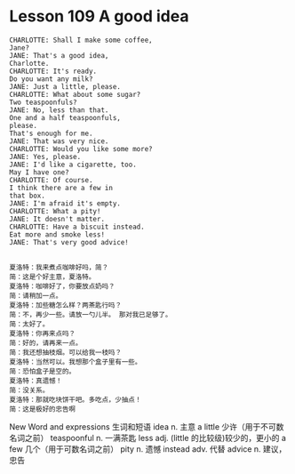# Lesson 109 A good idea

```
CHARLOTTE: Shall I make some coffee,
Jane?
JANE: That's a good idea,
Charlotte.
CHARLOTTE: It's ready.
Do you want any milk?
JANE: Just a little, please.
CHARLOTTE: What about some sugar?
Two teaspoonfuls?
JANE: No, less than that.
One and a half teaspoonfuls,
please.
That's enough for me.
JANE: That was very nice.
CHARLOTTE: Would you like some more?
JANE: Yes, please.
JANE: I'd like a cigarette, too.
May I have one?
CHARLOTTE: Of course.
I think there are a few in
that box.
JANE: I'm afraid it's empty.
CHARLOTTE: What a pity!
JANE: It doesn't matter.
CHARLOTTE: Have a biscuit instead.
Eat more and smoke less!
JANE: That's very good advice!


夏洛特：我来煮点咖啡好吗，简？
简：这是个好主意，夏洛特。
夏洛特：咖啡好了，你要放点奶吗？
简：请稍加一点。
夏洛特：加些糖怎么样？两茶匙行吗？
简：不，再少一些。请放一勺儿半。 那对我已足够了。
简：太好了。
夏洛特：你再来点吗？
简：好的，请再来一点。
简：我还想抽枝烟。可以给我一枝吗？
夏洛特：当然可以。我想那个盒子里有一些。
简：恐怕盒子是空的。
夏洛特：真遗憾！
简：没关系。
夏洛特：那就吃块饼干吧。多吃点，少抽点！
简：这是极好的忠告啊
```

New Word and expressions 生词和短语
idea
n. 主意
a little
少许（用于不可数名词之前）
teaspoonful
n. 一满茶匙
less
adj. (little 的比较级)较少的，更小的
a few
几个（用于可数名词之前）
pity
n. 遗憾
instead
adv. 代替
advice
n. 建议，忠告


